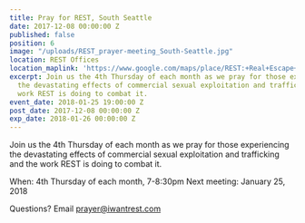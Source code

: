 ```yaml
---
title: Pray for REST, South Seattle
date: 2017-12-08 00:00:00 Z
published: false
position: 6
image: "/uploads/REST_prayer-meeting_South-Seattle.jpg"
location: REST Offices
location_maplink: 'https://www.google.com/maps/place/REST:+Real+Escape+from+the+Sex+Trade/@47.5651503,-122.2911049,17z/data=!3m1!4b1!4m5!3m4!1s0x54906a7279baa43d:0x127be80f909d13c5!8m2!3d47.5651467!4d-122.2889162 '
excerpt: Join us the 4th Thursday of each month as we pray for those experiencing
  the devastating effects of commercial sexual exploitation and trafficking and the
  work REST is doing to combat it.
event_date: 2018-01-25 19:00:00 Z
post_date: 2017-12-08 00:00:00 Z
exp_date: 2018-01-26 00:00:00 Z
---
```


Join us the 4th Thursday of each month as we pray for those experiencing the devastating effects of commercial sexual exploitation and trafficking and the work REST is doing to combat it.

When: 4th Thursday of each month, 7-8:30pm 
Next meeting: January 25, 2018

Questions? Email [prayer@iwantrest.com](mailto:prayer@iwantrest.com) 
